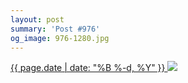 ```yaml
---
layout: post
summary: 'Post #976'
og_image: 976-1280.jpg
---
```


<p>
 <time>
  <a href="/976">
   {{ page.date | date: "%B %-d, %Y" }}
  </a>
 </time>
 <a href="/976">
  <img data-taken="10/13/2019" sizes="(min-width: 700px) 50vw, calc(100vw - 2rem)" src="{{ site.assets_url }}/976-640.jpg" srcset="{{ site.assets_url }}/976-320.jpg 320w, {{ site.assets_url }}/976-640.jpg 640w, {{ site.assets_url }}/976-960.jpg 960w, {{ site.assets_url }}/976-1280.jpg 1280w"/>
 </a>
</p>
